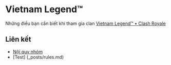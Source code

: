 # Vietnam Legend™

Những điều bạn cần biết khi tham gia clan [Vietnam Legend™ • Clash Royale](https://www.facebook.com/groups/vlcr2019/)

## Liên kết

- [Nội quy nhóm](rules.md)
- [Test] (_posts/rules.md) 